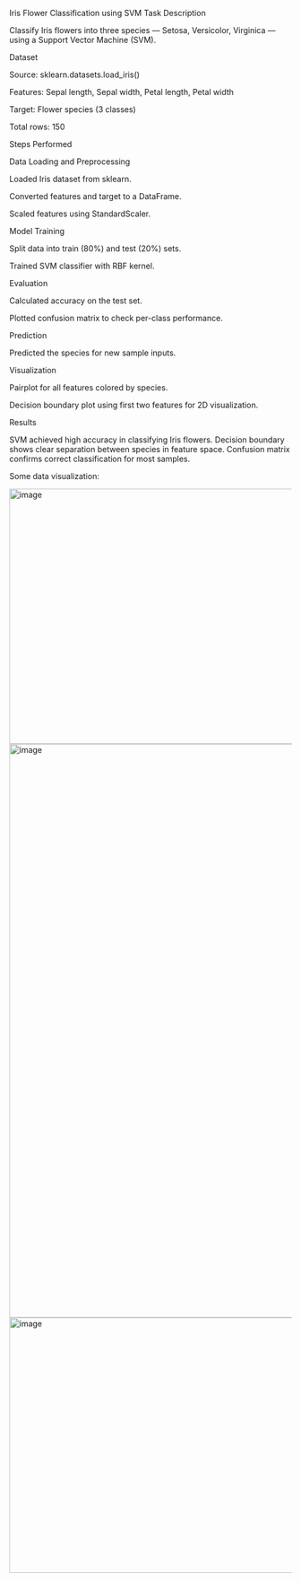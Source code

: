Iris Flower Classification using SVM
Task Description

Classify Iris flowers into three species — Setosa, Versicolor, Virginica — using a Support Vector Machine (SVM).

Dataset

Source: sklearn.datasets.load_iris()

Features: Sepal length, Sepal width, Petal length, Petal width

Target: Flower species (3 classes)

Total rows: 150

Steps Performed

Data Loading and Preprocessing

Loaded Iris dataset from sklearn.

Converted features and target to a DataFrame.

Scaled features using StandardScaler.

Model Training

Split data into train (80%) and test (20%) sets.

Trained SVM classifier with RBF kernel.

Evaluation

Calculated accuracy on the test set.

Plotted confusion matrix to check per-class performance.

Prediction

Predicted the species for new sample inputs.

Visualization

Pairplot for all features colored by species.

Decision boundary plot using first two features for 2D visualization.

Results

SVM achieved high accuracy in classifying Iris flowers.
Decision boundary shows clear separation between species in feature space.
Confusion matrix confirms correct classification for most samples.


Some data visualization:

<img width="565" height="455" alt="image" src="https://github.com/user-attachments/assets/3749afaf-1353-4949-87e6-088de4231ac9" />

<img width="1112" height="1023" alt="image" src="https://github.com/user-attachments/assets/b9b742ce-a852-44e5-a858-0b49e606255a" />

<img width="557" height="455" alt="image" src="https://github.com/user-attachments/assets/05c30226-3d43-4ee4-8258-40b5bc4c3694" />
